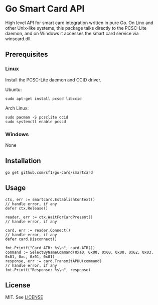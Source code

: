 Go Smart Card API
=================

High level API for smart card integration written in pure Go. On Linx and other Unix-like systems, this package talks directly to the PCSC-Lite daemon, and on Windows it accesses the smart card service via winscard.dll.

Prerequisites
-------------

### Linux

Install the PCSC-Lite daemon and CCID driver.

Ubuntu:

    sudo apt-get install pcscd libccid

Arch Linux:

    sudo pacman -S pcsclite ccid
    sudo systemctl enable pcscd

### Windows

None

Installation
------------

    go get github.com/sf1/go-card/smartcard

Usage
-----

    ctx, err := smartcard.EstablishContext()
    // handle error, if any
    defer ctx.Release()

    reader, err := ctx.WaitForCardPresent()
    // handle error, if any

    card, err := reader.Connect()
    // handle error, if any
    defer card.Disconnect()

    fmt.Printf("Card ATR: %s\n", card.ATR()) 
    command := SelectByNameCommand(0xa0, 0x00, 0x00, 0x00, 0x62, 0x03, 0x01, 0xc, 0x01, 0x01)
    response, err := card.TransmitAPDU(command)
    // handle error, if any
    fmt.Printf("Response: %s\n", response)

License
-------

MIT. See [LICENSE](LICENSE)

